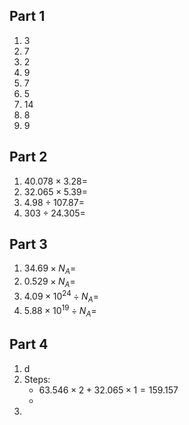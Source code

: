 ## Part 1

1. 3
2. 7
3. 2
4. 9
5. 7
6. 5
7. 14
8. 8
9. 9

## Part 2

1. $40.078\times3.28=$
2. $32.065\times5.39=$
3. $4.98 \div 107.87=$
4. $303 \div 24.305=$

## Part 3

1. $34.69\times N_A=$
2. $0.529\times N_A=$
3. $4.09\times 10^{24} \div N_A=$
4. $5.88\times 10^{19} \div N_A=$

## Part 4

1. d
2. Steps:
	- $63.546\times 2 + 32.065\times 1=159.157$
	- 
3. 